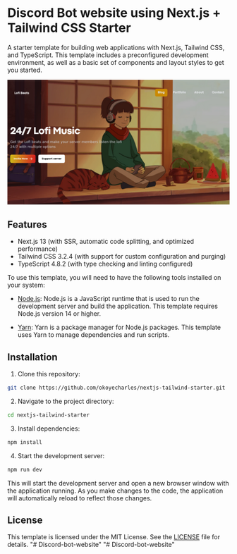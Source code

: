 # Discord Bot website using Next.js + Tailwind CSS Starter

A starter template for building web applications with Next.js, Tailwind CSS, and TypeScript. This template includes a preconfigured development environment, as well as a basic set of components and layout styles to get you started.

![welcome-screen](public/lofibeats.png)

## Features

- Next.js 13 (with SSR, automatic code splitting, and optimized performance)
- Tailwind CSS 3.2.4 (with support for custom configuration and purging)
- TypeScript 4.8.2 (with type checking and linting configured)

To use this template, you will need to have the following tools installed on your system:

- [Node.js](https://nodejs.org/en/): Node.js is a JavaScript runtime that is used to run the development server and build the application. This template requires Node.js version 14 or higher.

- [Yarn](https://yarnpkg.com/): Yarn is a package manager for Node.js packages. This template uses Yarn to manage dependencies and run scripts.

## Installation

1. Clone this repository:

```bash
git clone https://github.com/okoyecharles/nextjs-tailwind-starter.git
```

2. Navigate to the project directory:
```bash
cd nextjs-tailwind-starter
```

3. Install dependencies:
```bash
npm install
```
4. Start the development server:
```bash
npm run dev
```

This will start the development server and open a new browser window with the application running. As you make changes to the code, the application will automatically reload to reflect those changes.

## License
This template is licensed under the MIT License. 
See the [LICENSE](LICENSE) file for details.
"# Discord-bot-website" 
"# Discord-bot-website" 
